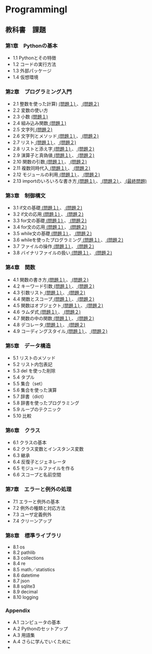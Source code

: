 #  ProgrammingI
## 教科書　課題
###  第1章　Pythonの基本
- 1.1 Pythonとその特徴
- 1.2 コードの実行方法
- 1.3 外部パッケージ
- 1.4 仮想環境
###  第2章　プログラミング入門
- 2.1 整数を使った計算) [ (問題１) ](./CHAPTER02/Q2_1_1.py)、[ (問題２) ](./CHAPTER02/Q2_1_2.py)
- 2.2 変数の使い方
- 2.3 小数 [ (問題１) ](./CHAPTER02/Q2_3_1.py) 
- 2.4 組み込み関数[ (問題１) ](./CHAPTER02/Q2_4_1.py)
- 2.5 文字列[ (問題２) ](./CHAPTER02/Q2_5_2.py)
- 2.6 文字列とメソッド[ (問題１) ](./CHAPTER02/Q2_6_1.py)、[ (問題２) ](./CHAPTER02/Q2_6_2.py)
- 2.7 リスト[ (問題１) ](./CHAPTER02/Q2_7_1.py)、[ (問題２) ](./CHAPTER02/Q2_7_2.py)
- 2.8 リストと添え字[ (問題１) ](./CHAPTER02/Q2_8_1.py)、[ (問題２) ](./CHAPTER02/Q2_8_2.py)
- 2.9 演算子と真偽値[ (問題１) ](./CHAPTER02/Q2_9_1.py)、[ (問題２) ](./CHAPTER02/Q2_9_2.py)
- 2.10 関数の引数[ (問題１) ](./CHAPTER02/Q2_10_1.py)、[ (問題２) ](./CHAPTER02/Q2_10_2.py)
- 2.11 複数同時代入[ (問題１) ](./CHAPTER02/Q2_11_1.py)、[ (問題２) ](./CHAPTER02/Q2_11_2.py)
- 2.12 モジュールの利用[ (問題１) ](./CHAPTER02/Q2_12_1.py)、[ (問題２) ](./CHAPTER02/Q2_12_2.py)
- 2.13 importのいろいろな書き方[ (問題１) ](./CHAPTER02/Q2_13_1.py)、[ (問題２) ](./CHAPTER02/Q2_13_2.py)、[ (最終問題) ](./CHAPTER02/Q2_final.py)
###  第3章　制御構文
- 3.1 if文の基礎[ (問題１) ](./CHAPTER03/Q3_1_1.py)、[ (問題２) ](./CHAPTER03/Q3_1_2.py)
- 3.2 if文の応用[ (問題１) ](./CHAPTER03/Q3_2_1.py)、[ (問題２) ](./CHAPTER03/Q3_2_2.py)
- 3.3 for文の基礎[ (問題１) ](./CHAPTER03/Q3_3_1.py)、[ (問題２) ](./CHAPTER03/Q3_3_2.py)
- 3.4 for文の応用[ (問題１) ](./CHAPTER03/Q3_4_1.py)、[ (問題２) ](./CHAPTER03/Q3_4_2.py)
- 3.5 while文の基礎[ (問題１) ](./CHAPTER03/Q3_5_1.py)、[ (問題２) ](./CHAPTER03/Q3_5_2.py)
- 3.6 whileを使ったプログラミング[ (問題１) ](./CHAPTER03/Q3_6_1.py)、[ (問題２) ](./CHAPTER03/Q3_6_2.py) 
- 3.7 ファイルの操作[ (問題１) ](./CHAPTER03/Q3_7_1.py)、[ (問題２) ](./CHAPTER03/Q3_7_2.py) 
- 3.8 バイナリファイルの扱い[ (問題１) ](./CHAPTER03/Q3_8_1.py)、[ (問題２) ](./CHAPTER03/Q3_8_2.py) 
###  第4章　関数
- 4.1 関数の書き方[ (問題１) ](./CHAPTER04/Q4_1_1.py)、[ (問題２) ](./CHAPTER04/Q4_1_2.py) 
- 4.2 キーワード引数[ (問題１) ](./CHAPTER04/Q4_2_1.py)、[ (問題２) ](./CHAPTER04/Q4_2_2.py) 
- 4.3 引数リスト[ (問題１) ](./CHAPTER04/Q4_3_1.py)、[ (問題２) ](./CHAPTER04/Q4_3_2.py) 
- 4.4 関数とスコープ[ (問題１) ](./CHAPTER04/Q4_4_1.py)、[ (問題２) ](./CHAPTER04/Q4_4_2.py) 
- 4.5 関数はオブジェクト[ (問題１) ](./CHAPTER04/Q4_5_1.py)、[ (問題２) ](./CHAPTER04/Q4_5_2.py) 
- 4.6 ラムダ式[ (問題１) ](./CHAPTER04/Q4_6_1.py)、[ (問題２) ](./CHAPTER04/Q4_6_2.py) 
- 4.7 関数の中の関数[ (問題１) ](./CHAPTER04/Q4_7_1.py)、[ (問題２) ](./CHAPTER04/Q4_7_2.py) 
- 4.8 デコレータ[ (問題１) ](./CHAPTER04/Q4_8_1.py)、[ (問題２) ](./CHAPTER04/Q4_8_2.py) 
- 4.9 コーディングスタイル[ (問題１) ](./CHAPTER04/Q4_9_1.py)、[ (問題２) ](./CHAPTER04/Q4_9_2.py) 
###  第5章　データ構造
- 5.1 リストのメソッド
- 5.2 リスト内包表記
- 5.3 del を使った削除
- 5.4 タプル
- 5.5 集合（set）
- 5.6 集合を使った演算
- 5.7 辞書（dict）
- 5.8 辞書を使ったプログラミング
- 5.9 ループのテクニック
- 5.10 比較
###  第6章　クラス
- 6.1 クラスの基本
- 6.2 クラス変数とインスタンス変数
- 6.3 継承
- 6.4 反復子とジェネレータ
- 6.5 モジュールファイルを作る
- 6.6 スコープと名前空間
###  第7章　エラーと例外の処理
- 7.1 エラーと例外の基本
- 7.2 例外の種類と対応方法
- 7.3 ユーザ定義例外
- 7.4 クリーンアップ
###  第8章　標準ライブラリ
- 8.1 os
- 8.2 pathlib
- 8.3 collections
- 8.4 re
- 8.5 math／statistics
- 8.6 datetime
- 8.7 json
- 8.8 sqlite3
- 8.9 decimal
- 8.10 logging
###  Appendix
- A.1 コンピュータの基本
- A.2 Pythonのセットアップ
- A.3 用語集
- A.4 さらに学んでいくために
- 
